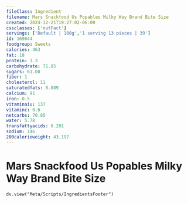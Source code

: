 ```yaml
---
fileClass: Ingredient
filename: Mars Snackfood Us Popables Milky Way Brand Bite Size
created: 2024-12-21T19:27:02-06:00
cssclasses: ['nutFact']
servings: ['Default | 100g','1 serving 13 pieces | 39']
id: 169644
foodgroup: Sweets
calories: 463
fat: 18
protein: 3.3
carbohydrate: 71.85
sugars: 61.08
fiber: 1
cholesterol: 11
saturatedfats: 8.889
calcium: 91
iron: 0.5
vitaminaiu: 137
vitaminc: 0.6
netcarbs: 70.85
water: 5.78
transfattyacids: 0.201
sodium: 146
200calorieweight: 43.197
---
```


# Mars Snackfood Us Popables Milky Way Brand Bite Size

```dataviewjs
dv.view("Meta/Scripts/IngredientsFooter")
```